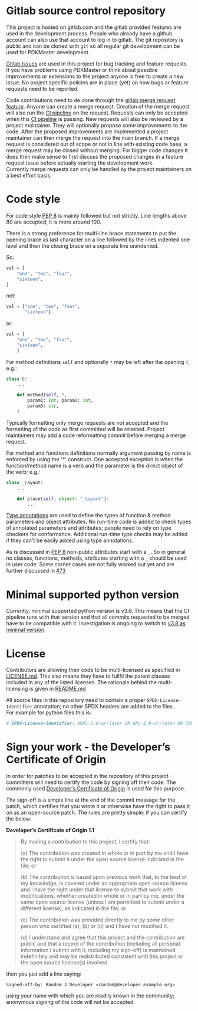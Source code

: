 # Gitlab source control repository

This project is hosted on gitlab.com and the gitlab provided features are used in the development process. People who already have a github account can also use that account to log in to gitlab. The git repository is public and can be cloned with `git` so all regular git development can be used for PDKMaster development.

[Gitlab Issues](https://docs.gitlab.com/ee/user/project/issues/) are used in this project for bug tracking and feature requests. If you have problems using PDKMaster or think about possible improvements or extensions to the project anyone is free to create a new issue. No project specific policies are in place (yet) on how bugs or feature requests need to be reported.

Code contributions need to de done through the [gitlab merge request feature](https://docs.gitlab.com/ee/user/project/merge_requests/). Anyone can create a merge request. Creation of the merge request will also run the [CI pipeline](https://docs.gitlab.com/ee/ci/pipelines/) on the request. Requests can only be accepted when this [CI pipeline](https://docs.gitlab.com/ee/ci/pipelines/) is passing.
New requests will also be reviewed by a project maintainer. They will optionally propose some improvements to the code. After the proposed improvements are implemented a project maintainer can then merge the request into the main branch.
If a merge request is considered out of scope or not in line with existing code base, a merge request may be closed without merging. For bigger code changes it does then make sense to first discuss the proposed changes in a feature request issue before actually starting the development work.  
Currently merge requests can only be handled by the project maintainers on a best effort basis.

# Code style

For code style [PEP 8](https://pep8.org/) is mainly followed but not strictly. Line lengths above 80 are accepted; it is more around 100.

There is a strong preference for multi-line brace statements to put the opening brace as last character on a line followed by the lines indented one level and then the closing brace on a separate line unindented.

So:

```python
val = [
    "one", "two", "four",
    "sixteen",
]
```

not:

```python
val = ["one", "two", "four",
       "sixteen"]
```

or:

```python
val = [
    "one", "two", "four",
    "sixteen",
    ]
```

For method definitions `self` and optionally `*` may be left after the opening `(`; e.g.:

```python
class C:
    ...

    def method(self, *,
        param1: int, param2: int,
        param3: str,
    )
```

Typically formatting only merge requests are not accepted and the formatting of the code as first committed will be retained. Project maintainers may add a code reformatting commit before merging a merge request.

For method and functions definitions normally argument passing by name is enforced by using the '*' construct. One accepted exception is when the function/method name is a verb and the parameter is the direct object of the verb; e.g.:

```python
class _Layout:
    ...

    def place(self, object: "_Layout"):
        ...
```

[Type annotations](https://docs.python.org/3/library/typing.html) are used to define the types of function & method parameters and object attributes. No run-time code is added to check types of annotated parameters and attributes; people need to rely on type checkers for conformance. Additional run-time type checks may be added if they can't be easily added using type annotations.

As is discussed in [PEP 8]() non-public attributes start with a `_`. So in general no classes, functions, methods, attributes starting with a `_` should be used in user code.
Some corner cases are not fully worked out yet and are further discussed in [#73](https://gitlab.com/Chips4Makers/PDKMaster/-/issues/73)

# Minimal supported python version

Currently, minimal supported python version is v3.6. This means that the CI pipeline runs with that version and that all commits requested to be merged have to be compatible with it. Investigation is ongoing to switch to [v3.8 as minimal version](https://gitlab.com/Chips4Makers/PDKMaster/-/issues/45).

# License

Contributors are allowing their code to be multi-licensed as specified in
[LICENSE.md](LICENSE.md). This also means they have to fullfil the patent clauses included
in any of the listed licenses. The rationale behind the multi-licensing is given in
[README.md](README.md)

All source files in this repository need to contain a proper `SPDX-License-Identifier` annotation; no other SPDX headers are added to the files.  
For example for python files this is:

```python
# SPDX-License-Identifier: AGPL-3.0-or-later OR GPL-2.0-or-later OR CERN-OHL-S-2.0+ OR Apache-2.0
```

# Sign your work - the Developer’s Certificate of Origin

In order for patches to be accepted in the repository of this project committers will need to certify the code by signing off their code. The commonly used 
[Developer's Certificate of Origin](https://developercertificate.org/) is used for this purpose.

The sign-off is a simple line at the end of the commit message for the patch, which certifies that you wrote it or otherwise have the right to pass it on as an open-source patch. The rules are pretty simple: if you can certify the below:

__Developer’s Certificate of Origin 1.1__

> By making a contribution to this project, I certify that:
>
> (a) The contribution was created in whole or in part by me and I have the right to submit it under the open source license indicated in the file; or
>
> (b) The contribution is based upon previous work that, to the best of my knowledge, is covered under an appropriate open source license and I have the right under that license to submit that work with modifications, whether created in whole or in part by me, under the same open source license (unless I am permitted to submit under a different license), as indicated in the file; or
>
> (c) The contribution was provided directly to me by some other person who certified (a), (b) or (c) and I have not modified it.
>
> (d) I understand and agree that this project and the contribution are public and that a record of the contribution (including all personal information I submit with it, including my sign-off) is maintained indefinitely and may be redistributed consistent with this project or the open source license(s) involved.

then you just add a line saying:

    Signed-off-by: Random J Developer <random@developer.example.org>

using your name with which you are readily known in the community; anonymous signing of the code will not be accepted.
